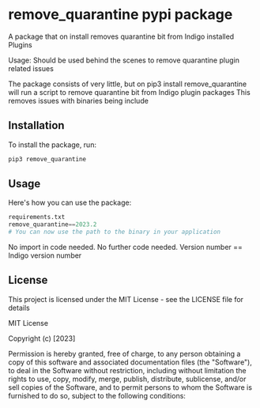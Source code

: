 # remove_quarantine pypi package

A package that on install removes quarantine bit from Indigo installed Plugins


Usage:  Should be used behind the scenes to remove quarantine plugin related issues

The package consists of very little, but on pip3 install remove_quarantine will run a script to remove quarantine bit from Indigo plugin packages
This removes issues with binaries being include

## Installation

To install the package, run:

```python
pip3 remove_quarantine
```

## Usage

Here's how you can use the package:

```python
requirements.txt
remove_quarantine==2023.2
# You can now use the path to the binary in your application
```

No import in code needed.
No further code needed.
Version number == Indigo version number

## License

This project is licensed under the MIT License - see the LICENSE file for details

MIT License

Copyright (c) [2023]

Permission is hereby granted, free of charge, to any person obtaining a copy
of this software and associated documentation files (the "Software"), to deal
in the Software without restriction, including without limitation the rights
to use, copy, modify, merge, publish, distribute, sublicense, and/or sell
copies of the Software, and to permit persons to whom the Software is
furnished to do so, subject to the following conditions:
